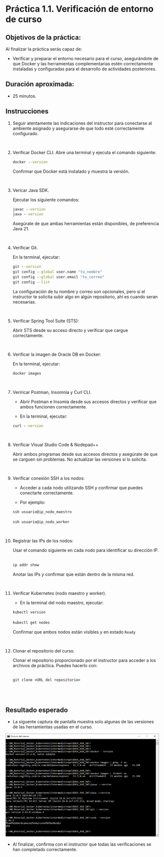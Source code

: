 # Práctica 1.1. Verificación de entorno de curso

## Objetivos de la práctica:
Al finalizar la práctica serás capaz de:

- Verificar y preparar el entorno necesario para el curso, asegurándote de que Docker y las herramientas complementarias estén correctamente instaladas y configuradas para el desarrollo de actividades posteriores.

## Duración aproximada:
- 25 minutos.

## Instrucciones

1. Seguir atentamente las indicaciones del instructor para conectarse al ambiente asignado y asegurarse de que todo esté correctamente configurado.

<br/>

2. Verificar Docker CLI.
    Abre una terminal y ejecuta el comando siguiente:

    ```cmd
    docker --version
    ```

    Confirmar que Docker está instalado y muestra la versión.

<br/>

3. Vericar Java SDK.

    Ejecutar los siguiente comandos:

    ```cmd
    javac --version
    java --version
    ```
    Asegúrate de que ambas herramientas están disponibles, de preferencia Java 21.

<br/>

4. Verificar Git.

    En la terminal, ejecutar:

    ```cmd
    git --version
    git config --global user.name "tu_nombre"
    git config --global user.email "tu_correo"
    git config --list
    ```
    La configuración de tu nombre y correo son opcionales, pero si el instructor te solicita subir algo en algún repositorio, ahí es cuando seran necesarias.

<br/>

5. Verificar Spring Tool Suite (STS):

    Abrir STS desde su acceso directo y verificar que cargue correctamente.

<br/>

6. Verificar la imagen de Oracle DB en Docker:

    En la terminal, ejecutar:

    ```cmd
    docker images
    ```

<br/>

7. Veriricar Postman, Insomnia y Curl CLI.

    - Abrir Postman e Insomia desde sus accesos directos y verificar que ambos funcionen correctamente.

    - En la terminal, ejecutar:

    ```cmd
    curl --version
    ```

<br/>

8. Verificar Visual Studio Code & Nodepad++

    Abrir ambos programas desde sus accesos directos y asegúrate de que se carguen sin problemas. No actualizar las versiones si lo solicita.

<br/>

9. Verificar conexión SSH a los nodos:

    - Acceder a cada nodo utilizando SSH y confirmar que puedes conectarte correctamente.

    - Por ejemplo:

    ```cmd
    ssh usuario@ip_nodo_maestro

    ssh usuario@ip_nodo_worker
    ```

<br/>

10. Registrar las IPs de los nodos:

    Usar el comando siguiente en cada nodo para identificar su dirección IP.

    ```bash

    ip addr show
    ```

    Anotar las IPs y confirmar que están dentro de la misma red.

<br/>

11. Verificar Kubernetes (nodo maestro y worker).

    - En la terminal del nodo maestro, ejecutar:

    ```cmd
    kubectl version

    kubectl get nodes
    ```

    Confirmar que ambos nodos están visibles y en estado `Ready`

<br/>

12. Clonar el repositorio del curso.

    Clonar el repositorio proporcionado por el instructor para acceder a los archivos de práctica. Puedes hacerlo con:

    ```cmd

    git clone <URL del repositorio>
    ```

<br/>
<br/>

## Resultado esperado

- La siguente captura de pantalla muestra solo algunas de las versiones de las herramientas usadas en el curso.

![Tools version](../images/u1_1_1.png)

- Al finalizar, confirma con el instructor que todas las verificaciones se han completado correctamente.
